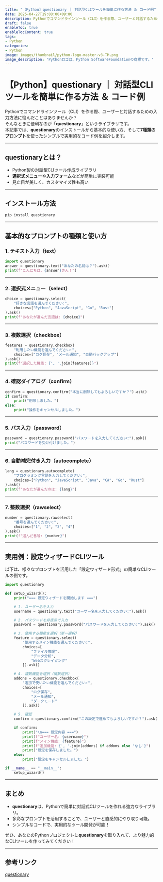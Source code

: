 ```yaml
---
title: "【Python】questionary ｜ 対話型CLIツールを簡単に作る方法 ＆ コード例"
date: 2025-04-27T19:00:00+09:00
description: Pythonでコマンドラインツール（CLI）を作る際、ユーザーと対話するための入力方法に悩んだことはありませんか？そんなときに便利なのが「questionary」というライブラリです。
draft: false
enableToc: true
enableTocContent: true
tags: 
- Python
categories: 
- Python
image: images/thumbnail/python-logo-master-v3-TM.png
image_description: 'Pythonロゴは、Python SoftwareFoundationの商標です。'
---
```


# 【Python】questionary ｜ 対話型CLIツールを簡単に作る方法 ＆ コード例

Pythonでコマンドラインツール（CLI）を作る際、ユーザーと対話するための入力方法に悩んだことはありませんか？  
そんなときに便利なのが「**questionary**」というライブラリです。  
本記事では、**questionary**のインストールから基本的な使い方、そして**7種類のプロンプト**を使ったシンプルで実用的なコード例を紹介します。

---

## questionaryとは？

- Python製の対話型CLIツール作成ライブラリ
- **選択式メニュー**や**入力フォーム**などが簡単に実装可能
- 見た目が美しく、カスタマイズ性も高い

---

## インストール方法

```bash
pip install questionary
```

---

## 基本的なプロンプトの種類と使い方

### 1. テキスト入力（text）

```python
import questionary
answer = questionary.text("あなたの名前は？").ask()
print(f"こんにちは、{answer}さん！")
```

---

### 2. 選択式メニュー（select）

```python
choice = questionary.select(
    "好きな言語を選んでください:",
    choices=["Python", "JavaScript", "Go", "Rust"]
).ask()
print(f"あなたが選んだ言語は: {choice}")
```

---

### 3. 複数選択（checkbox）

```python
features = questionary.checkbox(
    "利用したい機能を選んでください:",
    choices=["ログ保存", "メール通知", "自動バックアップ"]
).ask()
print(f"選択した機能: {', '.join(features)}")
```

---

### 4. 確認ダイアログ（confirm）

```python
confirm = questionary.confirm("本当に削除してもよろしいですか？").ask()
if confirm:
    print("削除しました。")
else:
    print("操作をキャンセルしました。")
```

---

### 5. パス入力（password）

```python
password = questionary.password("パスワードを入力してください:").ask()
print("パスワードを受け付けました。")
```

---

### 6. 自動補完付き入力（autocomplete）

```python
lang = questionary.autocomplete(
    "プログラミング言語を入力してください:",
    choices=["Python", "JavaScript", "Java", "C#", "Go", "Rust"]
).ask()
print(f"あなたが選んだのは: {lang}")
```

---

### 7. 整数選択（rawselect）

```python
number = questionary.rawselect(
    "番号を選んでください:",
    choices=["1", "2", "3", "4"]
).ask()
print(f"選んだ番号: {number}")
```

---

## 実用例：設定ウィザードCLIツール

以下は、様々なプロンプトを活用した「設定ウィザード形式」の簡単なCLIツールの例です。

```python
import questionary

def setup_wizard():
    print("=== 設定ウィザードを開始します ===")

    # 1. ユーザー名を入力
    username = questionary.text("ユーザー名を入力してください:").ask()

    # 2. パスワードを非表示で入力
    password = questionary.password("パスワードを入力してください:").ask()

    # 3. 使用する機能を選択（単一選択）
    feature = questionary.select(
        "使用するメイン機能を選んでください:",
        choices=[
            "ファイル管理",
            "データ分析",
            "Webスクレイピング"
        ]).ask()

    # 4. 複数機能を選択（複数選択）
    addons = questionary.checkbox(
        "追加で使いたい機能を選んでください:",
        choices=[
            "ログ保存",
            "メール通知",
            "ダークモード"
        ]).ask()

    # 5. 確認
    confirm = questionary.confirm("この設定で進めてもよろしいですか？").ask()

    if confirm:
        print("\n=== 設定内容 ===")
        print(f"ユーザー名: {username}")
        print(f"メイン機能: {feature}")
        print(f"追加機能: {', '.join(addons) if addons else 'なし'}")
        print("設定を保存しました。")
    else:
        print("設定をキャンセルしました。")

if __name__ == "__main__":
    setup_wizard()
```

---

## まとめ

- **questionary**は、Pythonで簡単に対話式CLIツールを作れる強力なライブラリ。
- 多彩なプロンプトを活用することで、ユーザーと直感的にやり取り可能。
- シンプルなコードで、実用的なツール開発が可能！

ぜひ、あなたのPythonプロジェクトに**questionary**を取り入れて、より魅力的なCLIツールを作ってみてください！

---

## 参考リンク

<a href="https://github.com/tmbo/questionary" target="_blank" rel="nofollow noopener">questionary</a>